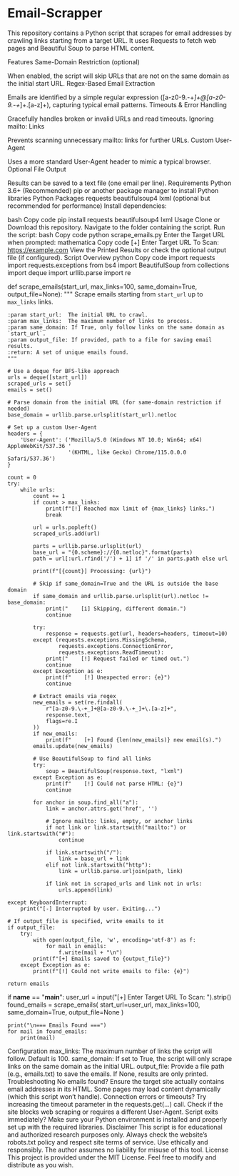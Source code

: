 # Email-Scrapper
This repository contains a Python script that scrapes for email addresses by crawling links starting from a target URL. It uses Requests to fetch web pages and Beautiful Soup to parse HTML content.

Features
Same-Domain Restriction (optional)

When enabled, the script will skip URLs that are not on the same domain as the initial start URL.
Regex-Based Email Extraction

Emails are identified by a simple regular expression ([a-z0-9.\-+_]+@[a-z0-9.\-+_]+\.[a-z]+), capturing typical email patterns.
Timeouts & Error Handling

Gracefully handles broken or invalid URLs and read timeouts.
Ignoring mailto: Links

Prevents scanning unnecessary mailto: links for further URLs.
Custom User-Agent

Uses a more standard User-Agent header to mimic a typical browser.
Optional File Output

Results can be saved to a text file (one email per line).
Requirements
Python 3.6+ (Recommended)
pip or another package manager to install Python libraries
Python Packages
requests
beautifulsoup4
lxml (optional but recommended for performance)
Install dependencies:

bash
Copy code
pip install requests beautifulsoup4 lxml
Usage
Clone or Download this repository.
Navigate to the folder containing the script.
Run the script:
bash
Copy code
python scrape_emails.py
Enter the Target URL when prompted:
mathematica
Copy code
[+] Enter Target URL To Scan: https://example.com
View the Printed Results or check the optional output file (if configured).
Script Overview
python
Copy code
import requests
import requests.exceptions
from bs4 import BeautifulSoup
from collections import deque
import urllib.parse
import re

def scrape_emails(start_url, max_links=100, same_domain=True, output_file=None):
    """
    Scrape emails starting from `start_url` up to `max_links` links.

    :param start_url:  The initial URL to crawl.
    :param max_links:  The maximum number of links to process.
    :param same_domain: If True, only follow links on the same domain as `start_url`.
    :param output_file: If provided, path to a file for saving email results.
    :return: A set of unique emails found.
    """

    # Use a deque for BFS-like approach
    urls = deque([start_url])
    scraped_urls = set()
    emails = set()

    # Parse domain from the initial URL (for same-domain restriction if needed)
    base_domain = urllib.parse.urlsplit(start_url).netloc

    # Set up a custom User-Agent
    headers = {
        'User-Agent': ('Mozilla/5.0 (Windows NT 10.0; Win64; x64) AppleWebKit/537.36 '
                       '(KHTML, like Gecko) Chrome/115.0.0.0 Safari/537.36')
    }

    count = 0
    try:
        while urls:
            count += 1
            if count > max_links:
                print(f"[!] Reached max limit of {max_links} links.")
                break

            url = urls.popleft()
            scraped_urls.add(url)

            parts = urllib.parse.urlsplit(url)
            base_url = "{0.scheme}://{0.netloc}".format(parts)
            path = url[:url.rfind('/') + 1] if '/' in parts.path else url

            print(f"[{count}] Processing: {url}")

            # Skip if same_domain=True and the URL is outside the base domain
            if same_domain and urllib.parse.urlsplit(url).netloc != base_domain:
                print("    [i] Skipping, different domain.")
                continue

            try:
                response = requests.get(url, headers=headers, timeout=10)
            except (requests.exceptions.MissingSchema,
                    requests.exceptions.ConnectionError,
                    requests.exceptions.ReadTimeout):
                print("    [!] Request failed or timed out.")
                continue
            except Exception as e:
                print(f"    [!] Unexpected error: {e}")
                continue

            # Extract emails via regex
            new_emails = set(re.findall(
                r"[a-z0-9.\-+_]+@[a-z0-9.\-+_]+\.[a-z]+",
                response.text,
                flags=re.I
            ))
            if new_emails:
                print(f"    [+] Found {len(new_emails)} new email(s).")
            emails.update(new_emails)

            # Use BeautifulSoup to find all links
            try:
                soup = BeautifulSoup(response.text, "lxml")
            except Exception as e:
                print(f"    [!] Could not parse HTML: {e}")
                continue

            for anchor in soup.find_all("a"):
                link = anchor.attrs.get('href', '')

                # Ignore mailto: links, empty, or anchor links
                if not link or link.startswith("mailto:") or link.startswith("#"):
                    continue

                if link.startswith("/"):
                    link = base_url + link
                elif not link.startswith("http"):
                    link = urllib.parse.urljoin(path, link)

                if link not in scraped_urls and link not in urls:
                    urls.append(link)

    except KeyboardInterrupt:
        print("[-] Interrupted by user. Exiting...")

    # If output_file is specified, write emails to it
    if output_file:
        try:
            with open(output_file, 'w', encoding='utf-8') as f:
                for mail in emails:
                    f.write(mail + "\n")
            print(f"[+] Emails saved to {output_file}")
        except Exception as e:
            print(f"[!] Could not write emails to file: {e}")

    return emails


if __name__ == "__main__":
    user_url = input("[+] Enter Target URL To Scan: ").strip()
    found_emails = scrape_emails(
        start_url=user_url,
        max_links=100,
        same_domain=True,
        output_file=None
    )

    print("\n=== Emails Found ===")
    for mail in found_emails:
        print(mail)
Configuration
max_links: The maximum number of links the script will follow. Default is 100.
same_domain: If set to True, the script will only scrape links on the same domain as the initial URL.
output_file: Provide a file path (e.g., emails.txt) to save the emails. If None, results are only printed.
Troubleshooting
No emails found?
Ensure the target site actually contains email addresses in its HTML. Some pages may load content dynamically (which this script won’t handle).
Connection errors or timeouts?
Try increasing the timeout parameter in the requests.get(...) call.
Check if the site blocks web scraping or requires a different User-Agent.
Script exits immediately?
Make sure your Python environment is installed and properly set up with the required libraries.
Disclaimer
This script is for educational and authorized research purposes only.
Always check the website’s robots.txt policy and respect site terms of service.
Use ethically and responsibly. The author assumes no liability for misuse of this tool.
License
This project is provided under the MIT License. Feel free to modify and distribute as you wish.
